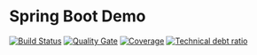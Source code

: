 # Spring Boot Demo
[![Build Status](https://travis-ci.org/iHatebug/spring-boot.svg?branch=master)](https://travis-ci.org/iHatebug/spring-boot)
[![Quality Gate](https://sonarqube.com/api/badges/gate?key=com.hanze:-spring-boot)](https://sonarqube.com/dashboard/index/com.hanze:-spring-boot)
[![Coverage](https://sonarqube.com/api/badges/measure?key=com.hanze:-spring-boot&metric=coverage)](https://sonarqube.com/dashboard/index/com.hanze:-spring-boot)
[![Technical debt ratio](https://sonarqube.com/api/badges/measure?key=com.hanze:-spring-boot&metric=sqale_debt_ratio)](https://sonarqube.com/dashboard/index/com.hanze:-spring-boot)
